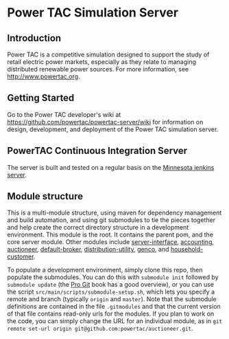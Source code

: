 # Power TAC Simulation Server

## Introduction

Power TAC is a competitive simulation designed to support the study of retail electric power markets, especially as they relate to managing distributed renewable power sources. For more information, see http://www.powertac.org.

## Getting Started 



Go to the Power TAC developer's wiki at
https://github.com/powertac/powertac-server/wiki for information on design, development, and deployment of the Power TAC simulation server.

## PowerTAC Continuous Integration Server

The server is built and tested on a regular basis on the [Minnesota jenkins server](http://tac04.cs.umn.edu:8080/).

## Module structure

This is a multi-module structure, using maven for dependency management and build automation, and using git submodules to tie the pieces together and help create the correct directory structure in a development environment. This module is the root. It contains the parent pom, and the core server module. Other modules include [server-interface](https://github.com/powertac/server-interface), [accounting](https://github.com/powertac/accounting), [auctioneer](https://github.com/powertac/auctioneer), [default-broker](https://github.com/powertac/default-broker), [distribution-utility](https://github.com/powertac/distribution-utility), [genco](https://github.com/powertac/genco), and [household-customer](https://github.com/powertac/household-customer).

To populate a development environment, simply clone this repo, then populate the submodules. You can do this with `submodule init` followed by `submodule update` (the [Pro Git](http://progit.org/book/ch6-6.html) book has a good overview), or you can use the script `src/main/scripts/submodule-setup.sh`, which lets you specify a remote and branch (typically `origin` and `master`). Note that the submodule definitions are contained in the file `.gitmodules` and that the current version of that file contains read-only urls for the modules. If you plan to work on the code, you can simply change the URL for an individual module, as in `git remote set-url origin git@github.com:powertac/auctioneer.git`.